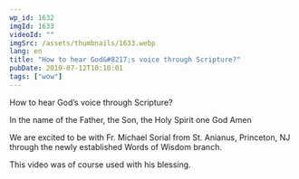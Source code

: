 ```yaml
---
wp_id: 1632
imgId: 1633
videoId: ""
imgSrc: /assets/thumbnails/1633.webp
lang: en
title: "How to hear God&#8217;s voice through Scripture?"
pubDate: 2019-07-12T10:10:01
tags: ["wow"]
---
```


<!-- page: 6 -->

<p>How to hear God&#8217;s voice through Scripture?</p>
<p>In the name of the Father, the Son, the Holy Spirit one God Amen</p>
<p>We are excited to be with Fr. Michael Sorial from St. Anianus, Princeton, NJ through the newly established Words of Wisdom branch.</p>
<p>This video was of course used with his blessing.</p>
